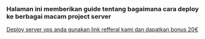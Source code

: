 ### Halaman ini memberikan guide tentang bagaimana cara deploy ke berbagai macam project server


[Deploy server vps anda gunakan link refferal kami dan dapatkan bonus 20€]([url](https://hetzner.cloud/?ref=Z8fHigYuskgS))  
